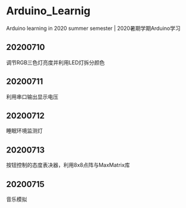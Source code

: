 # Arduino_Learnig
Arduino learning in 2020 summer semester |  2020暑期学期Arduino学习


##  20200710
调节RGB三色灯亮度并利用LED灯拆分颜色


## 20200711
利用串口输出显示电压

## 20200712
睡眠环境监测灯

## 20200713
按钮控制的态度表决器，利用8x8点阵与MaxMatrix库

## 20200715
音乐模拟
